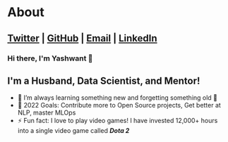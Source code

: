 # About

## [Twitter](https://twitter.com/yashwantreddy) | [GitHub](https://github.com/yashwantreddy) | [Email](yjankay@gmail.com) | [LinkedIn](https://www.linkedin.com/in/ash-jankay/)

### Hi there, I'm Yashwant 👋 


## I'm a Husband, Data Scientist, and Mentor!

- 🌱 I’m always learning something new and forgetting something old 🤣
- 🥅 2022 Goals: Contribute more to Open Source projects, Get better at NLP, master MLOps
- ⚡ Fun fact: I love to play video games! I have invested 12,000+ hours into a single video game called ***Dota 2***


